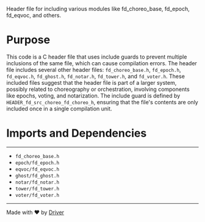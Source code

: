 <!--------------------------------------------------------------------------------->
<!-- IMPORTANT: This file is auto-generated by Driver (https://driver.ai). -------->
<!-- Manual edits may be overwritten on future commits. --------------------------->
<!--------------------------------------------------------------------------------->

Header file for including various modules like fd_choreo_base, fd_epoch, fd_eqvoc, and others.

# Purpose
This code is a C header file that uses include guards to prevent multiple inclusions of the same file, which can cause compilation errors. The header file includes several other header files: `fd_choreo_base.h`, `fd_epoch.h`, `fd_eqvoc.h`, `fd_ghost.h`, `fd_notar.h`, `fd_tower.h`, and `fd_voter.h`. These included files suggest that the header file is part of a larger system, possibly related to choreography or orchestration, involving components like epochs, voting, and notarization. The include guard is defined by `HEADER_fd_src_choreo_fd_choreo_h`, ensuring that the file's contents are only included once in a single compilation unit.
# Imports and Dependencies

---
- `fd_choreo_base.h`
- `epoch/fd_epoch.h`
- `eqvoc/fd_eqvoc.h`
- `ghost/fd_ghost.h`
- `notar/fd_notar.h`
- `tower/fd_tower.h`
- `voter/fd_voter.h`



---
Made with ❤️ by [Driver](https://www.driver.ai/)